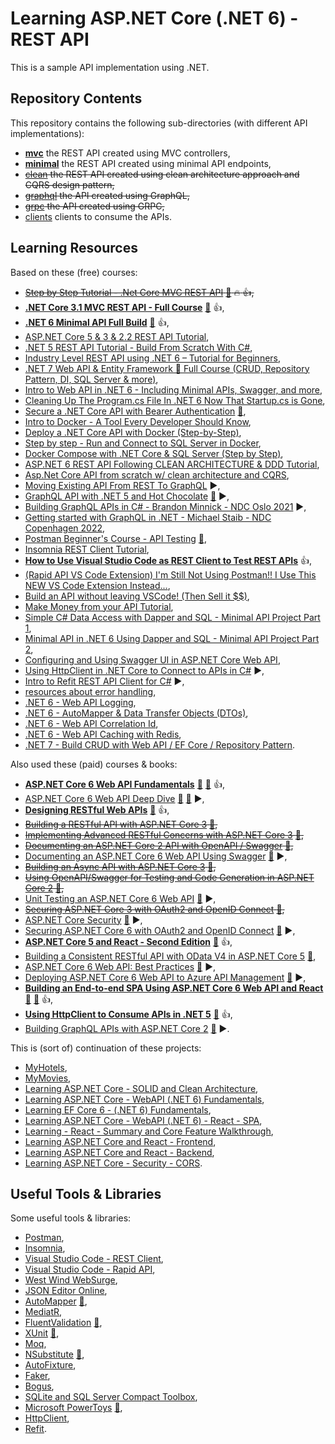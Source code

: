 # Learning ASP.NET Core (.NET 6) - REST API

This is a sample API implementation using .NET.

## Repository Contents

This repository contains the following sub-directories (with different API implementations):

- **[mvc](mvc)** the REST API created using MVC controllers,
- **[minimal](minimal)** the REST API created using minimal API endpoints,
- ~~[clean](clean) the REST API created using clean architecture approach and CQRS design pattern,~~
- ~~[graphql](graphql) the API created using GraphQL,~~
- ~~[grpc](grpc) the API created using GRPC,~~
- [clients](clients) clients to consume the APIs.

## Learning Resources

Based on these (free) courses:

- ~~[Step by Step Tutorial - .Net Core MVC REST API](https://youtu.be/mUAZ-EbGBOg) [:file_folder:](https://github.com/binarythistle/S02E01-REST-API-.Net-Core) :fire: :+1:,~~
- **[.NET Core 3.1 MVC REST API - Full Course](https://youtu.be/fmvcAzHpsk8)** [:file_folder:](https://github.com/binarythistle/S03E02---.NET-Core-3.1-MVC-REST-API) :+1:,
- **[.NET 6 Minimal API Full Build](https://youtu.be/5YB49OEmbbE)** [:file_folder:](https://github.com/binarythistle/S05E03---Minimal-APIs) :+1:,
- [ASP.NET Core 5 & 3 & 2.2 REST API Tutorial](https://youtube.com/playlist?list=PLUOequmGnXxOgmSDWU7Tl6iQTsOtyjtwU),
- [.NET 5 REST API Tutorial - Build From Scratch With C#](https://youtu.be/ZXdFisA_hOY),
- [Industry Level REST API using .NET 6 – Tutorial for Beginners](https://youtu.be/PmDJIooZjBE),
- [.NET 7 Web API & Entity Framework 🚀 Full Course (CRUD, Repository Pattern, DI, SQL Server & more)](https://youtu.be/8pH5Lv4d5-g),
- [Intro to Web API in .NET 6 - Including Minimal APIs, Swagger, and more](https://youtu.be/87oOF9Ve-KA),
- [Cleaning Up The Program.cs File In .NET 6 Now That Startup.cs is Gone](https://youtu.be/rhydGmLxfjQ),
- [Secure a .NET Core API with Bearer Authentication](https://youtu.be/3PyUjOmuFic) [:file_folder:](https://github.com/binarythistle/S03E01-Secure-.NET-Core-API),
- [Intro to Docker - A Tool Every Developer Should Know](https://youtu.be/WcQ3-M4-jik),
- [Deploy a .NET Core API with Docker (Step-by-Step)](https://youtu.be/f0lMGPB10bM),
- [Step by step - Run and Connect to SQL Server in Docker](https://youtu.be/SJAl3vOX05M),
- [Docker Compose with .NET Core & SQL Server (Step by Step)](https://youtu.be/4V7CwC_4oss),
- [ASP.NET 6 REST API Following CLEAN ARCHITECTURE & DDD Tutorial](https://youtube.com/playlist?list=PLzYkqgWkHPKBcDIP5gzLfASkQyTdy0t4k),
- [Asp.Net Core API from scratch w/ clean architecture and CQRS](https://youtube.com/playlist?list=PL2E-vlKoo_v0VjwlmPFljWJI42kpAdXel),
- [Moving Existing API From REST To GraphQL](https://youtu.be/broQmxQAMjM) :arrow_forward:,
- [GraphQL API with .NET 5 and Hot Chocolate](https://youtu.be/HuN94qNwQmM) [:file_folder:](https://github.com/binarythistle/S04E01---.NET-5-GraphQL-API) :arrow_forward:,
- [Building GraphQL APIs in C# - Brandon Minnick - NDC Oslo 2021](https://youtu.be/9Nn0OkLQ9lM) :arrow_forward:,
- [Getting started with GraphQL in .NET - Michael Staib - NDC Copenhagen 2022](https://youtu.be/qrh97hToWpM),
- [Postman Beginner's Course - API Testing](https://youtu.be/VywxIQ2ZXw4) [:file_folder:](https://github.com/vdespa/introduction-to-postman-course),
- [Insomnia REST Client Tutorial](https://youtu.be/H16GUC9Svyk),
- **[How to Use Visual Studio Code as REST Client to Test REST APIs](https://youtu.be/8uyTn4cg8Xc)** :+1:,
- [(Rapid API VS Code Extension) I'm Still Not Using Postman!! I Use This NEW VS Code Extension Instead...](https://youtu.be/VuO-Haub9-I),
- [Build an API without leaving VSCode! (Then Sell it $$)](https://youtu.be/69G5YKSUVvc),
- [Make Money from your API Tutorial](https://youtu.be/MbqSMgMAzxU),
- [Simple C# Data Access with Dapper and SQL - Minimal API Project Part 1](https://youtu.be/dwMFg6uxQ0I),
- [Minimal API in .NET 6 Using Dapper and SQL - Minimal API Project Part 2](https://youtu.be/5tYSO5mAjXs),
- [Configuring and Using Swagger UI in ASP.NET Core Web API](https://code-maze.com/swagger-ui-asp-net-core-web-api/),
- [Using HttpClient in .NET Core to Connect to APIs in C#](https://youtu.be/cwgck1k0YKU) :arrow_forward:,
- [Intro to Refit REST API Client for C#](https://youtu.be/HH8drNbai8w) :arrow_forward:,
- [resources about error handling](./docs/error_handling.md),
- [.NET 6 - Web API Logging](https://youtu.be/LO-QKMHK5ps),
- [.NET 6 - AutoMapper & Data Transfer Objects (DTOs)](https://youtu.be/Wm7hN0S-AdU),
- [.NET 6 - Web API Correlation Id](https://youtu.be/y0CQmwRllvQ),
- [.NET 6 - Web API Caching with Redis](https://youtu.be/6HZVu3kGOrg),
- [.NET 7 - Build CRUD with Web API / EF Core / Repository Pattern](https://youtu.be/nIOqO5N2_ss).

Also used these (paid) courses & books:

- **[ASP.NET Core 6 Web API Fundamentals](https://app.pluralsight.com/library/courses/asp-dot-net-core-6-web-api-fundamentals/table-of-contents)** [:file_folder:](https://app.pluralsight.com/library/courses/asp-dot-net-core-6-web-api-fundamentals/exercise-files) [:file_folder:](https://github.com/KevinDockx/AspNetCore6WebAPIFundamentals) :+1:,
- [ASP.NET Core 6 Web API Deep Dive](https://app.pluralsight.com/library/courses/asp-dot-net-core-6-web-api-deep-dive/table-of-contents) [:file_folder:](https://app.pluralsight.com/library/courses/asp-dot-net-core-6-web-api-deep-dive/exercise-files) [:file_folder:](https://github.com/KevinDockx/AspNetCore6WebAPIDeepDive) :arrow_forward:,
- **[Designing RESTful Web APIs](https://app.pluralsight.com/library/courses/designing-restful-web-apis/table-of-contents)** [:file_folder:](https://app.pluralsight.com/library/courses/designing-restful-web-apis/exercise-files) :+1:,
- ~~[Building a RESTful API with ASP.NET Core 3](https://app.pluralsight.com/library/courses/asp-dot-net-core-3-restful-api-building/table-of-contents) [:file_folder:](https://app.pluralsight.com/library/courses/asp-dot-net-core-3-restful-api-building/exercise-files),~~
- ~~[Implementing Advanced RESTful Concerns with ASP.NET Core 3](https://app.pluralsight.com/library/courses/asp-dot-net-core-3-advanced-restful-concerns/table-of-contents) [:file_folder:](https://app.pluralsight.com/library/courses/asp-dot-net-core-3-advanced-restful-concerns/exercise-files),~~
- ~~[Documenting an ASP.NET Core 2 API with OpenAPI / Swagger](https://app.pluralsight.com/library/courses/aspdotnet-core-api-openapi-swagger/table-of-contents) [:file_folder:](https://app.pluralsight.com/library/courses/aspdotnet-core-api-openapi-swagger/exercise-files),~~
- [Documenting an ASP.NET Core 6 Web API Using Swagger](https://app.pluralsight.com/library/courses/asp-dot-net-core-6-web-api-documenting-swagger/table-of-contents) [:file_folder:](https://app.pluralsight.com/library/courses/asp-dot-net-core-6-web-api-documenting-swagger/exercise-files) ▶️,
- ~~[Building an Async API with ASP.NET Core 3](https://app.pluralsight.com/library/courses/building-async-api-aspdotnet-core/table-of-contents) [:file_folder:](https://app.pluralsight.com/library/courses/building-async-api-aspdotnet-core/exercise-files),~~
- ~~[Using OpenAPI/Swagger for Testing and Code Generation in ASP.NET Core 2](https://app.pluralsight.com/library/courses/asp-dot-net-openapi-swagger-testing-code-generation/table-of-contents) [:file_folder:](https://app.pluralsight.com/library/courses/asp-dot-net-openapi-swagger-testing-code-generation/exercise-files),~~
- [Unit Testing an ASP.NET Core 6 Web API](https://app.pluralsight.com/library/courses/asp-dot-net-core-6-web-api-unit-testing/table-of-contents) [:file_folder:](https://app.pluralsight.com/library/courses/asp-dot-net-core-6-web-api-unit-testing/exercise-files) :arrow_forward:,
- ~~[Securing ASP.NET Core 3 with OAuth2 and OpenID Connect](https://app.pluralsight.com/library/courses/securing-aspnet-core-3-oauth2-openid-connect/table-of-contents) [:file_folder:](https://app.pluralsight.com/library/courses/securing-aspnet-core-3-oauth2-openid-connect/exercise-files),~~
- [ASP.NET Core Security](https://learning.oreilly.com/library/view/asp-net-core-security/9781633439986/) [:file_folder:](https://www.manning.com/downloads/2371) ▶️,
- [Securing ASP.NET Core 6 with OAuth2 and OpenID Connect](https://app.pluralsight.com/library/courses/asp-dot-net-core-6-securing-oauth-2-openid-connect/table-of-contents) [:file_folder:](https://app.pluralsight.com/library/courses/asp-dot-net-core-6-securing-oauth-2-openid-connect/exercise-files) :arrow_forward:,
- **[ASP.NET Core 5 and React - Second Edition](https://learning.oreilly.com/library/view/asp-net-core-5/9781800206168/)** [:file_folder:](https://github.com/PacktPublishing/ASP.NET-Core-5-and-React-Second-Edition) :+1:,
- [Building a Consistent RESTful API with OData V4 in ASP.NET Core 5](https://app.pluralsight.com/library/courses/building-consistent-restful-api-odata-v4-asp-dot-net-core/table-of-contents) [:file_folder:](https://app.pluralsight.com/library/courses/building-consistent-restful-api-odata-v4-asp-dot-net-core/exercise-files),
- [ASP.NET Core 6 Web API: Best Practices](https://app.pluralsight.com/library/courses/aspdotnet-core-6-web-api-best-practices/table-of-contents) [:file_folder:](https://app.pluralsight.com/library/courses/aspdotnet-core-6-web-api-best-practices/exercise-files) :arrow_forward:,
- [Deploying ASP.NET Core 6 Web API to Azure API Management](https://app.pluralsight.com/library/courses/asp-dot-net-core-6-deploying-web-api-azure-management/table-of-contents) [:file_folder:](https://app.pluralsight.com/library/courses/asp-dot-net-core-6-deploying-web-api-azure-management/exercise-files) :arrow_forward:,
- **[Building an End-to-end SPA Using ASP.NET Core 6 Web API and React](https://app.pluralsight.com/library/courses/asp-dot-net-core-6-web-api-react-building-end-to-end-spa/table-of-contents)** [:file_folder:](https://app.pluralsight.com/library/courses/asp-dot-net-core-6-web-api-react-building-end-to-end-spa/exercise-files) [:file_folder:](https://github.com/RolandGuijt/ps-globomantics-webapi-react) :+1:,
- **[Using HttpClient to Consume APIs in .NET 5](https://app.pluralsight.com/library/courses/using-httpclient-consume-apis-dot-net/table-of-contents)** [:file_folder:](https://app.pluralsight.com/library/courses/using-httpclient-consume-apis-dot-net/exercise-files) :+1:,
- [Building GraphQL APIs with ASP.NET Core 2](https://app.pluralsight.com/library/courses/building-graphql-apis-aspdotnet-core/table-of-contents) [:file_folder:](https://app.pluralsight.com/library/courses/building-graphql-apis-aspdotnet-core/exercise-files) :arrow_forward:.

This is (sort of) continuation of these projects:

- [MyHotels](https://github.com/sswietoniowski/work-codecool-csharp-webapi-MyHotels),
- [MyMovies](https://github.com/sswietoniowski/work-codecool-csharp-httpclient-MyMovies),
- [Learning ASP.NET Core - SOLID and Clean Architecture](https://github.com/sswietoniowski/learning-aspnetcore-solid-and-clean-architecture),
- [Learning ASP.NET Core - WebAPI (.NET 6) Fundamentals](https://github.com/sswietoniowski/learning-aspnetcore-webapi-6-fundamentals),
- [Learning EF Core 6 - (.NET 6) Fundamentals](https://github.com/sswietoniowski/learning-efcore-6-fundamentals),
- [Learning ASP.NET Core - WebAPI (.NET 6) - React - SPA](https://github.com/sswietoniowski/learning-aspnetcore-webapi-6-react-spa),
- [Learning - React - Summary and Core Feature Walkthrough](https://github.com/sswietoniowski/learning-react-summary-and-core-feature-walkthrough),
- [Learning ASP.NET Core and React - Frontend](https://github.com/sswietoniowski/learning-aspnetcore-react-frontend-react-app),
- [Learning ASP.NET Core and React - Backend](https://github.com/sswietoniowski/learning-aspnetcore-react-backend-web-api),
- [Learning ASP.NET Core - Security - CORS](https://github.com/sswietoniowski/learning-aspnetcore-security-cors).

## Useful Tools & Libraries

Some useful tools & libraries:

- [Postman](https://www.postman.com/),
- [Insomnia](https://insomnia.rest/),
- [Visual Studio Code - REST Client](https://marketplace.visualstudio.com/items?itemName=humao.rest-client),
- [Visual Studio Code - Rapid API](https://rapidapi.com/guides/replace-api-clients-with-vscode-using-the-rapidapi-extension),
- [West Wind WebSurge](https://websurge.west-wind.com/download),
- [JSON Editor Online](https://jsoneditoronline.org/),
- [AutoMapper](https://automapper.org/) [:file_folder:](https://github.com/AutoMapper/AutoMapper),
- [MediatR](https://github.com/jbogard/MediatR),
- [FluentValidation](https://docs.fluentvalidation.net/en/latest/) [:file_folder:](https://github.com/FluentValidation/FluentValidation),
- [XUnit](https://xunit.net/) [:file_folder:](https://github.com/xunit/xunit),
- [Moq](https://github.com/moq/moq),
- [NSubstitute](https://nsubstitute.github.io/) [:file_folder:](https://github.com/nsubstitute/NSubstitute),
- [AutoFixture](https://github.com/AutoFixture/AutoFixture),
- [Faker](https://github.com/Kuree/Faker.Net),
- [Bogus](https://github.com/bchavez/Bogus),
- [SQLite and SQL Server Compact Toolbox](https://marketplace.visualstudio.com/items?itemName=ErikEJ.SQLServerCompactSQLiteToolbox),
- [Microsoft PowerToys](https://docs.microsoft.com/en-us/windows/powertoys/) [:file_folder:](https://docs.microsoft.com/en-us/windows/powertoys/install),
- [HttpClient](https://docs.microsoft.com/en-us/dotnet/api/system.net.http.httpclient?view=net-6.0),
- [Refit](https://github.com/reactiveui/refit).
